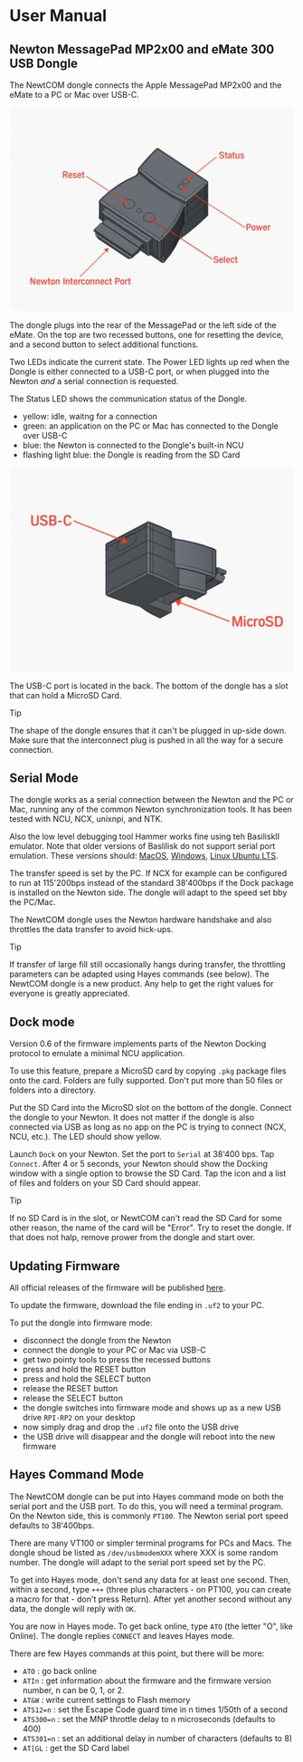 
# User Manual
## Newton MessagePad MP2x00 and eMate 300 USB Dongle

The NewtCOM dongle connects the Apple MessagePad MP2x00 and the eMate to a PC
or Mac over USB-C.

![Dongle Front Top View](resources/Dongle_ser_top_anno.jpg)

The dongle plugs into the rear of the MessagePad or the left side of the eMate.
On the top are two recessed buttons, one for resetting the device, and a second
button to select additional functions.

Two LEDs indicate the current state. The Power LED lights up red when the 
Dongle is either connected to a USB-C port, or when plugged into the Newton
*and* a serial connection is requested.

The Status LED shows the communication status of the Dongle.

 - yellow: idle, waitng for a connection
 - green: an application on the PC or Mac has connected to the Dongle over USB-C
 - blue: the Newton is connected to the Dongle's built-in NCU
 - flashing light blue: the Dongle is reading from the SD Card

![Dongle Back Bottom View](resources/Dongle_USB_bot_anno.jpg)

The USB-C port is located in the back. The bottom of the dongle has a slot that
can hold a MicroSD Card.

> [!TIP]
> The shape of the dongle ensures that it can't be plugged in up-side down.
> Make sure that the interconnect plug is pushed in all the way for a secure
> connection.

## Serial Mode

The dongle works as a serial connection between the Newton and the PC or Mac,
running any of the common Newton synchronization tools. It has been tested with
NCU, NCX, unixnpi, and NTK. 

Also the low level debugging tool Hammer works fine using teh BasiliskII emulator.
Note that older versions of Baslilisk do not support serial port emulation.
These versions should: 
[MacOS](http://messagepad.org/Downloads/Einstein/MacOS/BasiliskII.MacOS,E.2.zip),
[Windows](http://messagepad.org/Downloads/Einstein/MSWindows/BasiliskII.Windows.E.4.zip),
[Linux Ubuntu LTS](https://github.com/pguyot/Einstein/releases/download/v2022.4.17/Einstein_linux_x64_fltk_v2022.4.17.zip).

The transfer speed is set by the PC. If NCX for example can be configured to run
at 115'200bps instead of the standard 38'400bps if the Dock package is installed
on the Newton side. The dongle will adapt to the speed set bby the PC/Mac.

The NewtCOM dongle uses the Newton hardware handshake and also throttles the 
data transfer to avoid hick-ups. 

> [!TIP]
> If transfer of large fill still occasionally hangs during transfer, the 
> throttling parameters can be adapted using Hayes commands (see below). 
> The NewtCOM dongle is a new product. Any help to get the right values for
> everyone is greatly appreciated.

## Dock mode

Version 0.6 of the firmware implements parts of the Newton Docking protocol to
emulate a minimal NCU application. 

To use this feature, prepare a MicroSD card
by copying `.pkg` package files onto the card. Folders are fully supported. 
Don't put more than 50 files or folders into a directory.

Put the SD Card into the MicroSD slot on the bottom of the dongle. Connect the 
dongle to your Newton. It does not matter if the dongle is also connected via
USB as long as no app on the PC is trying to connect (NCX, NCU, etc.). The LED
should show yellow.

Launch `Dock` on your Newton. Set the port to `Serial` at 38'400 bps. Tap 
`Connect`. After 4 or 5 seconds, your Newton should show the Docking window
with a single option to browse the SD Card. Tap the icon and a list of files
and folders on your SD Card should appear.

> [!TIP]
> If no SD Card is in the slot, or NewtCOM can't read the SD Card for some
> other reason, the name of the card will be "Error". Try to reset the dongle.
> If that does not halp, remove prower from the dongle and start over.

## Updating Firmware

All official releases of the firmware will be published [here](https://github.com/MatthiasWM/newt_dongle/releases).

To update the firmware, download the file ending in `.uf2` to your PC. 

To put the dongle into firmware mode:

- disconnect the dongle from the Newton
- connect the dongle to your PC or Mac via USB-C 
- get two pointy tools to press the recessed buttons
- press and hold the RESET button
- press and hold the SELECT button
- release the RESET button
- release the SELECT button
- the dongle switches into firmware mode and shows up as a new USB drive `RPI-RP2` on your desktop
- now simply drag and drop the `.uf2` file onto the USB drive
- the USB drive will disappear and the dongle will reboot into the new firmware

## Hayes Command Mode

The NewtCOM dongle can be put into Hayes command mode on both the serial port 
and the USB port. To do this, you will need a terminal program. On the Newton
side, this is commonly `PT100`. The Newton serial port speed defaults to 38'400bps. 

There are many VT100 or simpler terminal programs for PCs 
and Macs. The dongle shoud be listed as `/dev/usbmodemXXX` where XXX is 
some random number. The dongle will adapt to the serial port speed set by the PC.

To get into Hayes mode, don't send any data for at least one second. 
Then, within a second, type `+++` (three plus characters - on PT100, you can
create a macro for that - don't press Return). After yet another second 
without any data, the dongle will reply with `OK`. 

You are now in Hayes mode. To get back online, type `ATO` (the letter "O", 
like Online). The dongle replies `CONNECT` and leaves Hayes mode.

There are few Hayes commands at this point, but there will be more:

- `ATO` : go back online
- `ATIn` : get information about the firmware and the firmware version number, n can be 0, 1, or 2.
- `AT&W` : write current settings to Flash memory
- `ATS12=n` : set the Escape Code guard time in n times 1/50th of a second
- `ATS300=n` : set the MNP throttle delay to n microseconds (defaults to 400)
- `ATS301=n` : set an additional delay in number of characters (defaults to 8)
- `AT[GL` : get the SD Card label




 
 
